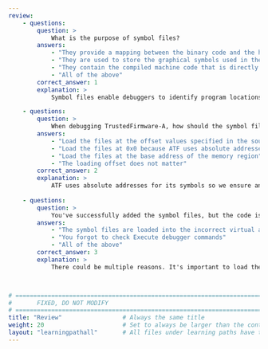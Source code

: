 ```yaml
---
review:
    - questions:
        question: >
            What is the purpose of symbol files?
        answers:
            - "They provide a mapping between the binary code and the human-readable identifiers in the source code"
            - "They are used to store the graphical symbols used in the user interface of the program"
            - "They contain the compiled machine code that is directly executable by the computer"
            - "All of the above"
        correct_answer: 1
        explanation: >
            Symbol files enable debuggers to identify program locations, function names, and display source files during code execution.

    - questions:
        question: >
            When debugging TrustedFirmware-A, how should the symbol files be loaded considering the offsets for the different exception levels that the BLs run at?
        answers:
            - "Load the files at the offset values specified in the source code"
            - "Load the files at 0x0 because ATF uses absolute addresses for its symbols"
            - "Load the files at the base address of the memory region"
            - "The loading offset does not matter"
        correct_answer: 2
        explanation: >
            ATF uses absolute addresses for its symbols so we ensure an offset of 0.
               
    - questions:
        question: >
            You've successfully added the symbol files, but the code is not stopping at the breakpoints. What could be a potential reason?
        answers:
            - "The symbol files are loaded into the incorrect virtual address space and memory offset"
            - "You forgot to check Execute debugger commands"
            - "All of the above"
        correct_answer: 3
        explanation: >
            There could be multiple reasons. It's important to load the symbol files into the correct virtual address space and memory offset. If incorrect, the debugger won't be able to properly map the symbols to the correct locations in the code. The Execute debugger command ensures that the add-symbol-file command is actually being executed. 



# ================================================================================
#       FIXED, DO NOT MODIFY
# ================================================================================
title: "Review"                 # Always the same title
weight: 20                      # Set to always be larger than the content in this path
layout: "learningpathall"       # All files under learning paths have this same wrapper
---
```


